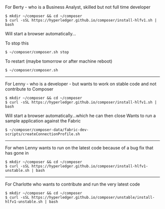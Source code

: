 
For Berty - who is a Business Analyst, skilled but not full time developer

```
$ mkdir ~/composer && cd ~/composer
$ curl -sSL https://hyperledger.github.io/composer/install-hlfv1.sh | bash
```

Will start a browser automatically...

To stop this

```
$ ~/composer/composer.sh stop
```

To restart (maybe tomorrow or after machine reboot)
```
$ ~/composer/composer.sh
```

----

For Lenny - who is a developer - but wants to work on stable code and not contribute to Composer 

```
$ mkdir ~/composer && cd ~/composer
$ curl -sSL https://hyperledger.github.io/composer/install-hlfv1.sh | bash
```

Will start a browser automatically...which he can then close
Wants to run a sample application against the Fabric

```
$ ~/composer/composer-data/fabric-dev-scripts/createConnectionProfile.sh
```

---

For when Lenny wants to run on the latest code because of a bug fix that has gone in

```
$ mkdir ~/composer && cd ~/composer
$ curl -sSL https://hyperledger.github.io/composer/install-hlfv1-unstable.sh | bash
```

---

For Charlotte who wants to contribute and run the very latest code

```
$ mkdir ~/composer && cd ~/composer
$ curl -sSL https://hyperledger.github.io/composer/unstable/install-hlfv1-unstable.sh | bash
```



